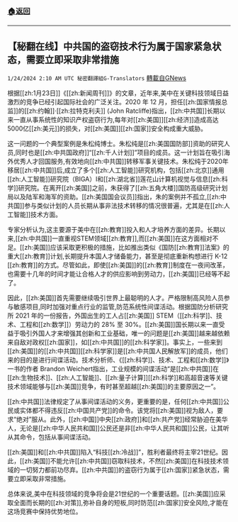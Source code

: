###  [:house:返回](README.md)
---


## 【秘翻在线】中共国的盗窃技术行为属于国家紧急状态，需要立即采取非常措施
`1/24/2024 2:10 AM UTC 秘密翻譯組G-Translators` [轉載自GNews](https://gnews.org/articles/2247445)

根据[[zh:1月23日]]《[[zh:新闻周刊]]》的文章，近年来,美中在关键科技领域日益激烈的竞争已经引起国际社会的广泛关注。2020 年 12 月，担任[[zh:国家情报总监]]的[[zh:约翰]]·[[zh:拉特克利夫]] (John Ratcliffe)指出，[[zh:中共国]]长期以来一直从事系统性的知识产权盗窃行为,每年对[[zh:美国]][[zh:经济]]造成高达5000亿[[zh:美元]]的损失，对[[zh:美国]][[zh:国家]]安全构成重大威胁。

这一问题的一个典型案例是朱松纯博士。朱松纯是[[zh:美国国防部]]资助的研究人员,同时也是[[zh:中共国政府]]“[[zh:千人计划]]”项目的成员。这一计划旨在吸引海外优秀人才回国服务,有效地向[[zh:中共国]]转移军事关键技术。朱松纯于2020年移居[[zh:中共国]]后,成立了多个[[zh:人工智能]]研究机构，包括[[zh:北京]]通用[[zh:人工智能]]研究院（BIGA）I和[[zh:湖北省]]莲花山计算机视觉与信息[[zh:科学]]研究院。在离开[[zh:美国]]之前，朱获得了[[zh:五角大楼]]国防高级研究计划局以及陆军和海军的资助。[[zh:美国国会议员]]指出，朱的案例并不孤立,[[zh:中共国]]参与类似计划的人员长期从事非法技术转移的情况很普遍，尤其是在[[zh:人工智能]]技术方面。

专家分析认为,这主要源于美中在[[zh:教育]]投入和人才培养方面的差异。长期以来,[[zh:中共国]]一直重视STEM领域[[zh:教育]],而[[zh:美国]]在这方面相对不足。[[zh:美国]]应该采取更积极的措施，比如推出类似《国防[[zh:教育]]法案》的重大[[zh:教育]]计划,长期提升本国人才储备能力，甚至是彻底重新构想进行 K-12 [[zh:教育]]的方式。尽管如此，即使[[zh:美国]]的[[zh:教育]]制度在一夜间改革，也需要十几年的时间才能让合格人才的供应影响到劳动力，[[zh:美国]]已经等不起了。

因此，[[zh:美国]]首先需要继续吸引世界上最聪明的人才。严格限制高风险人员参与敏感项目,同时加强对重点行业的监管,防范系统性间谍活动。根据国防分析研究所 2021 年的一份报告，外国出生的工人占[[zh:美国]] STEM（[[zh:科学]]、技术、工程和[[zh:数学]]）劳动力的 28% 至 30%。[[zh:美国]]国长期以来一直受益于吸引外国人才来增强其创新和工业基础，唯一的问题是[[zh:美国]]越来越依赖来自敌对政权[[zh:国家]]，如[[zh:中共国]]的[[zh:科学家]]。事实上，一些来到[[zh:美国]]的[[zh:中共国]][[zh:科学家]]是[[zh:中共国人民解放军]]的成员，他们来的目的是进行间谍活动。技术分析师、《[[zh:科学]]、技术、工程和[[zh:数学]]》一书的作者 Brandon Weichert指出，工业规模的间谍活动“是[[zh:中共国]]在[[zh:生物技术]]、[[zh:人工智能]]、[[zh:量子计算]][[zh:科学]]和高超音速等关键技术领域能够与[[zh:美国]]竞争，有时甚至超越[[zh:美国]]的主要原因之一”。

[[zh:中共国]]法律规定了从事间谍活动的义务，更重要的是，任何[[zh:中共国]]公民或实体都不得违反[[zh:中国共产党]]的命令。该党将[[zh:美国]]视为敌人，要求“绝对”服从。此外，[[zh:中国]]中央[[zh:政府]]和[[zh:共产党]]经常胁迫在美华人，无论是[[zh:中华人民共和国]]公民还是非[[zh:中华人民共和国]]公民，让其听从其命令，包括从事间谍活动。

[[zh:美国]]和[[zh:中共国]]陷入“科技[[zh:冷战]]”，胜利者最终将主宰21世纪。因此，[[zh:美国]]不能允许[[zh:中共国]]窃取科技术，不然[[zh:美国]]在科技技术领域的一切努力都前功尽弃。[[zh:中共国]]的盗窃行为属于[[zh:国家]]紧急状态，需要立即采取非常措施。

总体来说,美中在科技领域的竞争将会是21世纪的一个重要话题。[[zh:美国]]应采取全面而长期的[[zh:对策]],弥补自身的短板,同时防范[[zh:国家]]安全风险,才能在这场竞赛中保持优势地位。
